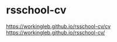 # rsschool-cv
https://workingleb.github.io/rsschool-cv/cv
https://workingleb.github.io/rsschool-cv/



